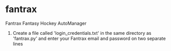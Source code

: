 # fantrax
Fantrax Fantasy Hockey AutoManager

1. Create a file called 'login_credentials.txt' in the same directory as 'fantrax.py' and enter your Fantrax email and password on two separate lines
